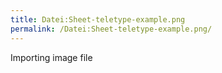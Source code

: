 ```yaml
---
title: Datei:Sheet-teletype-example.png
permalink: /Datei:Sheet-teletype-example.png/
---
```


Importing image file